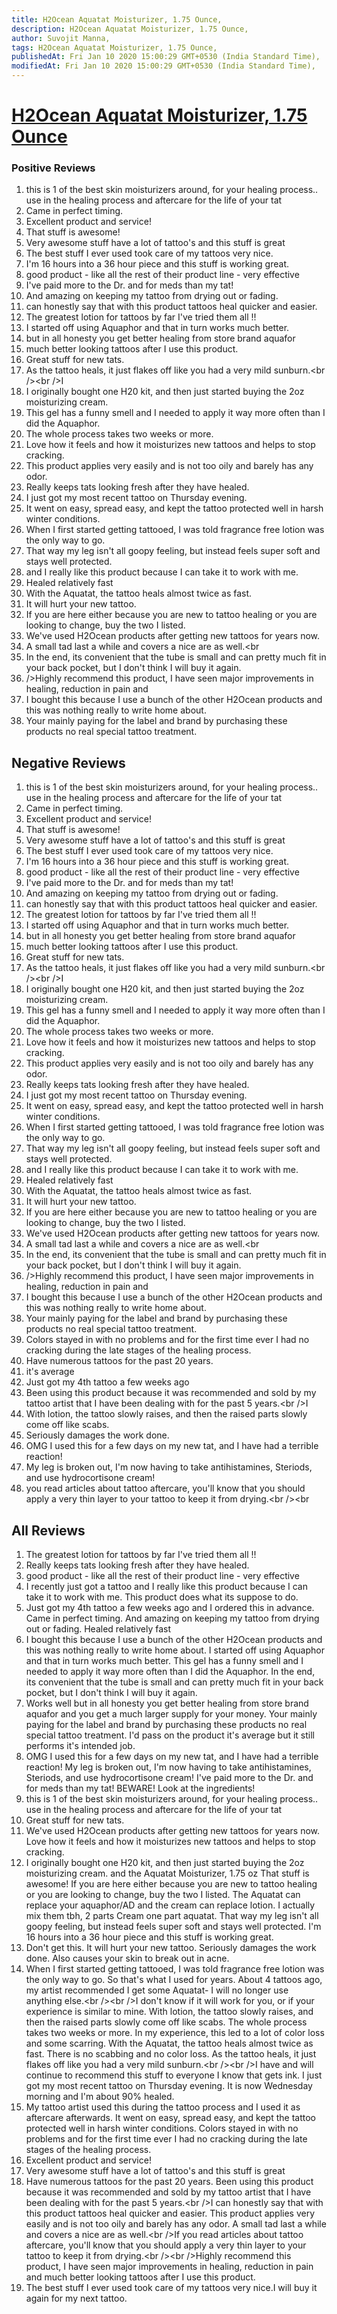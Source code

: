 ```yaml
---
title: H2Ocean Aquatat Moisturizer, 1.75 Ounce,
description: H2Ocean Aquatat Moisturizer, 1.75 Ounce,
author: Suvojit Manna,
tags: H2Ocean Aquatat Moisturizer, 1.75 Ounce,
publishedAt: Fri Jan 10 2020 15:00:29 GMT+0530 (India Standard Time),
modifiedAt: Fri Jan 10 2020 15:00:29 GMT+0530 (India Standard Time),
---
```


# [H2Ocean Aquatat Moisturizer, 1.75 Ounce](https://products.checkmycream.com/products/H2Ocean-Aquatat-Moisturizer-1.75-Ounce.html)

### Positive Reviews

<ol>
      <li>this is 1 of the best skin moisturizers around, for your healing process.. use in the healing process and aftercare for the life of your tat</li>
      <li>Came in perfect timing.</li>
      <li>Excellent product and service!</li>
      <li>That stuff is awesome!</li>
      <li>Very awesome stuff have a lot of tattoo&#x27;s and this stuff is great</li>
      <li>The best stuff I ever used took care of my tattoos very nice.</li>
      <li>I&#x27;m 16 hours into a 36 hour piece and this stuff is working great.</li>
      <li>good product - like all the rest of their product line - very effective</li>
      <li>I&#x27;ve paid more to the Dr. and for meds than my tat!</li>
      <li>And amazing on keeping my tattoo from drying out or fading.</li>
      <li>can honestly say that with this product tattoos heal quicker and easier.</li>
      <li>The greatest lotion for tattoos by far I&#x27;ve tried them all !!</li>
      <li>I started off using Aquaphor and that in turn works much better.</li>
      <li>but in all honesty you get better healing from store brand aquafor</li>
      <li>much better looking tattoos after I use this product.</li>
      <li>Great stuff for new tats.</li>
      <li>As the tattoo heals, it just flakes off like you had a very mild sunburn.&lt;br /&gt;&lt;br /&gt;I</li>
      <li>I originally bought one H20 kit, and then just started buying the 2oz moisturizing cream.</li>
      <li>This gel has a funny smell and I needed to apply it way more often than I did the Aquaphor.</li>
      <li>The whole process takes two weeks or more.</li>
      <li>Love how it feels and how it moisturizes new tattoos and helps to stop cracking.</li>
      <li>This product applies very easily and is not too oily and barely has any odor.</li>
      <li>Really keeps tats looking fresh after they have healed.</li>
      <li>I just got my most recent tattoo on Thursday evening.</li>
      <li>It went on easy, spread easy, and kept the tattoo protected well in harsh winter conditions.</li>
      <li>When I first started getting tattooed, I was told fragrance free lotion was the only way to go.</li>
      <li>That way my leg isn&#x27;t all goopy feeling, but instead feels super soft and stays well protected.</li>
      <li>and I really like this product because I can take it to work with me.</li>
      <li>Healed relatively fast</li>
      <li>With the Aquatat, the tattoo heals almost twice as fast.</li>
      <li>It will hurt your new tattoo.</li>
      <li>If you are here either because you are new to tattoo healing or you are looking to change, buy the two I listed.</li>
      <li>We&#x27;ve used H2Ocean products after getting new tattoos for years now.  </li>
      <li>A small tad last a while and covers a nice are as well.&lt;br</li>
      <li>In the end, its convenient that the tube is small and can pretty much fit in your back pocket, but I don&#x27;t think I will buy it again.</li>
      <li>/&gt;Highly recommend this product, I have seen major improvements in healing, reduction in pain and</li>
      <li>I bought this because I use a bunch of the other H2Ocean products and this was nothing really to write home about.</li>
      <li>Your mainly paying for the label and brand by purchasing these products no real special tattoo treatment.</li>
</ol>


<h2>Negative Reviews</h2>
<ol>
<li> this is 1 of the best skin moisturizers around, for your healing process.. use in the healing process and aftercare for the life of your tat</li>
<li> Came in perfect timing.</li>
<li> Excellent product and service!</li>
<li> That stuff is awesome!</li>
<li> Very awesome stuff have a lot of tattoo&#x27;s and this stuff is great</li>
<li> The best stuff I ever used took care of my tattoos very nice.</li>
<li> I&#x27;m 16 hours into a 36 hour piece and this stuff is working great.</li>
<li> good product - like all the rest of their product line - very effective</li>
<li> I&#x27;ve paid more to the Dr. and for meds than my tat!</li>
<li> And amazing on keeping my tattoo from drying out or fading.</li>
<li> can honestly say that with this product tattoos heal quicker and easier.</li>
<li> The greatest lotion for tattoos by far I&#x27;ve tried them all !!</li>
<li> I started off using Aquaphor and that in turn works much better.</li>
<li> but in all honesty you get better healing from store brand aquafor</li>
<li> much better looking tattoos after I use this product.</li>
<li> Great stuff for new tats.</li>
<li> As the tattoo heals, it just flakes off like you had a very mild sunburn.&lt;br /&gt;&lt;br /&gt;I</li>
<li> I originally bought one H20 kit, and then just started buying the 2oz moisturizing cream.</li>
<li> This gel has a funny smell and I needed to apply it way more often than I did the Aquaphor.</li>
<li> The whole process takes two weeks or more.</li>
<li> Love how it feels and how it moisturizes new tattoos and helps to stop cracking.</li>
<li> This product applies very easily and is not too oily and barely has any odor.</li>
<li> Really keeps tats looking fresh after they have healed.</li>
<li> I just got my most recent tattoo on Thursday evening.</li>
<li> It went on easy, spread easy, and kept the tattoo protected well in harsh winter conditions.</li>
<li> When I first started getting tattooed, I was told fragrance free lotion was the only way to go.</li>
<li> That way my leg isn&#x27;t all goopy feeling, but instead feels super soft and stays well protected.</li>
<li> and I really like this product because I can take it to work with me.</li>
<li> Healed relatively fast</li>
<li> With the Aquatat, the tattoo heals almost twice as fast.</li>
<li> It will hurt your new tattoo.</li>
<li> If you are here either because you are new to tattoo healing or you are looking to change, buy the two I listed.</li>
<li> We&#x27;ve used H2Ocean products after getting new tattoos for years now.  </li>
<li> A small tad last a while and covers a nice are as well.&lt;br</li>
<li> In the end, its convenient that the tube is small and can pretty much fit in your back pocket, but I don&#x27;t think I will buy it again.</li>
<li> /&gt;Highly recommend this product, I have seen major improvements in healing, reduction in pain and</li>
<li> I bought this because I use a bunch of the other H2Ocean products and this was nothing really to write home about.</li>
<li> Your mainly paying for the label and brand by purchasing these products no real special tattoo treatment.</li>
<li> Colors stayed in with no problems and for the first time ever I had no cracking during the late stages of the healing process.</li>
<li> Have numerous tattoos for the past 20 years.</li>
<li> it&#x27;s average</li>
<li> Just got my 4th tattoo a few weeks ago</li>
<li> Been using this product because it was recommended and sold by my tattoo artist that I have been dealing with for the past 5 years.&lt;br /&gt;I</li>
<li> With lotion, the tattoo slowly raises, and then the raised parts slowly come off like scabs.</li>
<li> Seriously damages the work done.</li>
<li> OMG I used this for a few days on my new tat, and I have had a terrible reaction!</li>
<li> My leg is broken out, I&#x27;m now having to take antihistamines, Steriods, and use hydrocortisone cream!</li>
<li> you read articles about tattoo aftercare, you&#x27;ll know that you should apply a very thin layer to your tattoo to keep it from drying.&lt;br /&gt;&lt;br</li>
</ol>

<h2>All Reviews</h2>

<ol>
    <li> The greatest lotion for tattoos by far I&#x27;ve tried them all !!</li>
    <li> Really keeps tats looking fresh after they have healed.</li>
    <li> good product - like all the rest of their product line - very effective</li>
    <li> I recently just got a tattoo and I really like this product because I can take it to work with me. This product does what its suppose to do.</li>
    <li> Just got my 4th tattoo a few weeks ago and I ordered this in advance. Came in perfect timing. And amazing on keeping my tattoo from drying out or fading. Healed relatively fast</li>
    <li> I bought this because I use a bunch of the other H2Ocean products and this was nothing really to write home about. I started off using Aquaphor and that in turn works much better. This gel has a funny smell and I needed to apply it way more often than I did the Aquaphor. In the end, its convenient that the tube is small and can pretty much fit in your back pocket, but I don&#x27;t think I will buy it again.</li>
    <li> Works well but in all honesty you get better healing from store brand aquafor and you get a much larger supply for your money. Your mainly paying for the label and brand by purchasing these products no real special tattoo treatment. I&#x27;d pass on the product it&#x27;s average but it still performs it&#x27;s intended job.</li>
    <li> OMG I used this for a few days on my new tat, and I have had a terrible reaction! My leg is broken out, I&#x27;m now having to take antihistamines, Steriods, and use hydrocortisone cream! I&#x27;ve paid more to the Dr. and for meds than my tat! BEWARE! Look at the ingredients!</li>
    <li> this is 1 of the best skin moisturizers around, for your healing process.. use in the healing process and aftercare for the life of your tat</li>
    <li> Great stuff for new tats.</li>
    <li> We&#x27;ve used H2Ocean products after getting new tattoos for years now.  Love how it feels and how it moisturizes new tattoos and helps to stop cracking.</li>
    <li> I originally bought one H20 kit, and then just started buying the 2oz moisturizing cream. and the Aquatat Moisturizer, 1.75 oz  That stuff is awesome! If you are here either because you are new to tattoo healing or you are looking to change, buy the two I listed. The Aquatat can replace your aquaphor/AD and the cream can replace lotion. I actually mix them tbh, 2 parts Cream one part aquatat. That way my leg isn&#x27;t all goopy feeling, but instead feels super soft and stays well protected. I&#x27;m 16 hours into a 36 hour piece and this stuff is working great.</li>
    <li> Don&#x27;t get this. It will hurt your new tattoo. Seriously damages the work done. Also causes your skin to break out in acne.</li>
    <li> When I first started getting tattooed, I was told fragrance free lotion was the only way to go. So that&#x27;s what I used for years. About 4 tattoos ago, my artist recommended I get some Aquatat- I will no longer use anything else.&lt;br /&gt;&lt;br /&gt;I don&#x27;t know if it will work for you, or if your experience is similar to mine. With lotion, the tattoo slowly raises, and then the raised parts slowly come off like scabs. The whole process takes two weeks or more. In my experience, this led to a lot of color loss and some scarring. With the Aquatat, the tattoo heals almost twice as fast. There is no scabbing and no color loss. As the tattoo heals, it just flakes off like you had a very mild sunburn.&lt;br /&gt;&lt;br /&gt;I have and will continue to recommend this stuff to everyone I know that gets ink. I just got my most recent tattoo on Thursday evening. It is now Wednesday morning and I&#x27;m about 90% healed.</li>
    <li> My tattoo artist used this during the tattoo process and I used it as aftercare afterwards. It went on easy, spread easy, and kept the tattoo protected well in harsh winter conditions. Colors stayed in with no problems and for the first time ever I had no cracking during the late stages of the healing process.</li>
    <li> Excellent product and service!</li>
    <li> Very awesome stuff have a lot of tattoo&#x27;s and this stuff is great</li>
    <li> Have numerous tattoos for the past 20 years. Been using this product because it was recommended and sold by my tattoo artist that I have been dealing with for the past 5 years.&lt;br /&gt;I can honestly say that with this product tattoos heal quicker and easier. This product applies very easily and is not too oily and barely has any odor. A small tad last a while and covers a nice are as well.&lt;br /&gt;If you read articles about tattoo aftercare, you&#x27;ll know that you should apply a very thin layer to your tattoo to keep it from drying.&lt;br /&gt;&lt;br /&gt;Highly recommend this product, I have seen major improvements in healing, reduction in pain and much better looking tattoos after I use this product.</li>
    <li> The best stuff I ever used took care of my tattoos very nice.I will buy it again for my next tattoo.</li>
</ol>




